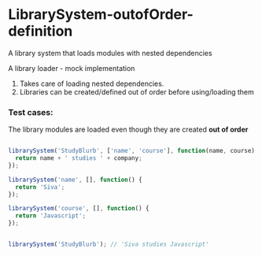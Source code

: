 # LibrarySystem-outofOrder-definition
A library system  that loads modules with nested dependencies

A library loader - mock implementation

1. Takes care of loading nested dependencies.
2. Libraries can be created/defined out of order before using/loading them

### Test cases:

The library modules are loaded even though they are created **out of order**

```javascript

librarySystem('StudyBlurb', ['name', 'course'], function(name, course) {
  return name + ' studies ' + company;
});

librarySystem('name', [], function() {
  return 'Siva';
});

librarySystem('course', [], function() {
  return 'Javascript';
});


librarySystem('StudyBlurb'); // 'Siva studies Javascript'
```
